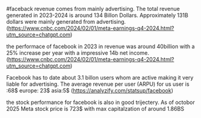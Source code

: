 #faceback revenue comes from mainly advertising. The total revenue generated in 2023-2024 is around 134 Billon Dollars. Approximately 131B dollars were mainly generated from advertising.(https://www.cnbc.com/2024/02/01/meta-earnings-q4-2024.html?utm_source=chatgpt.com)

the performace of facebook in 2023 in revenue was around 40billion with a 25% increase per year with a impressive 14b net income.(https://www.cnbc.com/2024/02/01/meta-earnings-q4-2024.html?utm_source=chatgpt.com)

Facebook has to date about 3.1 billon users whom are active making it very liable for advertising.
The average revenue per user (ARPU)
for us user is :68$
europe: 23$
asia:5$
(https://analyzify.com/statsup/facebook)


the stock performance for facebook is also in good trijectery. As of octobor 2025 Meta stock price is 723$ with max capitalzation of around 1.86BS